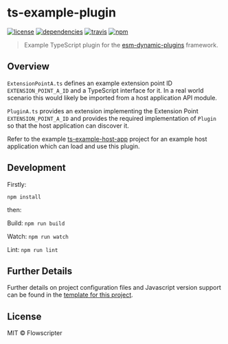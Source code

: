 # ts-example-plugin
[![license](https://img.shields.io/github/license/flowscripter/ts-example-plugin.svg)](https://github.com/flowscripter/ts-example-plugin/blob/master/LICENSE)
[![dependencies](https://img.shields.io/david/flowscripter/ts-example-plugin.svg)](https://david-dm.org/flowscripter/ts-example-plugin)
[![travis](https://api.travis-ci.com/flowscripter/ts-example-plugin.svg)](https://travis-ci.com/flowscripter/ts-example-plugin)
[![npm](https://img.shields.io/npm/v/@flowscripter/ts-example-plugin.svg)](https://www.npmjs.com/package/@flowscripter/ts-example-plugin)

> Example TypeScript plugin for the [esm-dynamic-plugins](https://github.com/flowscripter/esm-dynamic-plugins) framework.

## Overview

`ExtensionPointA.ts` defines an example extension point ID `EXTENSION_POINT_A_ID` and a TypeScript interface for it.
In a real world scenario this would likely be imported from a host application API module.

`PluginA.ts` provides an extension implementing the Extension Point `EXTENSION_POINT_A_ID` and provides the required implementation
of `Plugin` so that the host application can discover it.

Refer to the example [ts-example-host-app](https://github.com/flowscripter/ts-example-host-app) project for an example host application
which can load and use this plugin.

## Development

Firstly:

```
npm install
```

then:

Build: `npm run build`

Watch: `npm run watch`

Lint: `npm run lint`

## Further Details

Further details on project configuration files and Javascript version support can be found in
the [template for this project](https://github.com/flowscripter/ts-template/blob/master/README.md#overview).

## License

MIT © Flowscripter
